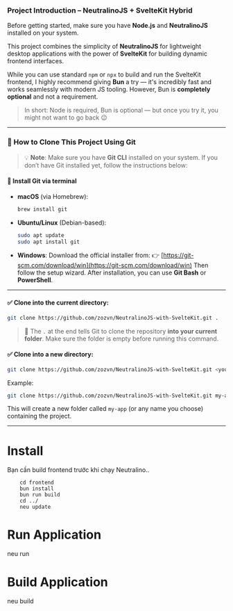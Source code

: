 ### **Project Introduction – NeutralinoJS + SvelteKit Hybrid**

Before getting started, make sure you have **Node.js** and **NeutralinoJS** installed on your system.

This project combines the simplicity of **NeutralinoJS** for lightweight desktop applications with the power of **SvelteKit** for building dynamic frontend interfaces.

While you can use standard `npm` or `npx` to build and run the SvelteKit frontend, I highly recommend giving **Bun** a try — it's incredibly fast and works seamlessly with modern JS tooling. However, Bun is **completely optional** and not a requirement.

> In short: Node is required, Bun is optional — but once you try it, you might not want to go back 😉

---

### 🧰 How to Clone This Project Using Git

> 💡 **Note**: Make sure you have **Git CLI** installed on your system.
> If you don’t have Git installed yet, follow the instructions below:

#### 🔧 Install Git via terminal

* **macOS** (via Homebrew):

  ```bash
  brew install git
  ```

* **Ubuntu/Linux** (Debian-based):

  ```bash
  sudo apt update
  sudo apt install git
  ```

* **Windows**:
  Download the official installer from:
  👉 [https://git-scm.com/download/win](https://git-scm.com/download/win)
  Then follow the setup wizard.
  After installation, you can use **Git Bash** or **PowerShell**.

---

#### ✅ Clone into the current directory:

```bash
git clone https://github.com/zozvn/NeutralinoJS-with-SvelteKit.git .
```

> 📌 The `.` at the end tells Git to clone the repository **into your current folder**. Make sure the folder is empty before running this command.

#### ✅ Clone into a new directory:

```bash
git clone https://github.com/zozvn/NeutralinoJS-with-SvelteKit.git <your-folder-name>
```

Example:

```bash
git clone https://github.com/zozvn/NeutralinoJS-with-SvelteKit.git my-app
```

This will create a new folder called `my-app` (or any name you choose) containing the project.

---

# Install
Bạn cần build frontend trước khi chạy Neutralino..
```
    cd frontend
    bun install
    bun run build
    cd ../
    neu update
```

# Run Application
neu run

# Build Application
neu build
